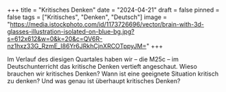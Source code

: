 +++
title = "Kritisches Denken"
date = "2024-04-21"
draft = false
pinned = false
tags = ["Kritisches", "Denken", "Deutsch"]
image = "https://media.istockphoto.com/id/1173726696/vector/brain-with-3d-glasses-illustration-isolated-on-blue-bg.jpg?s=612x612&w=0&k=20&c=QV6R-nz1hxz33G_RzmE_I86Yr6JRkhCjnXRCOTppyJM="
+++


Im Verlauf des diesigen Quartales haben wir – die M25c – im Deutschunterricht das kritische Denken vertieft angeschaut. Wieso brauchen wir kritisches Denken? Wann ist eine geeignete Situation kritisch zu denken? Und was genau ist überhaupt kritisches Denken?